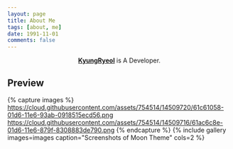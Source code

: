 ```yaml
---
layout: page
title: About Me
tags: [about, me]
date: 1991-11-01
comments: false
---
```

    
<center><a href="https://kyungryeol1101.github.io"><b>KyungRyeol</b></a> is A Developer.</center>

## Preview

{% capture images %}
    https://cloud.githubusercontent.com/assets/754514/14509720/61c61058-01d6-11e6-93ab-0918515ecd56.png
    https://cloud.githubusercontent.com/assets/754514/14509716/61ac6c8e-01d6-11e6-879f-8308883de790.png
{% endcapture %}
{% include gallery images=images caption="Screenshots of Moon Theme" cols=2 %}

